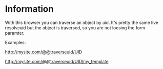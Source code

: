 Information
===========

With this browser you can traverse an object by uid.
It's pretty the same live resolveuid but the object is traversed,
so you are not loosing the form paramter.

Examples:

http://mysite.com/@@traverseuid/UID

http://mysite.com/@@traverseuid/UID/my_template

